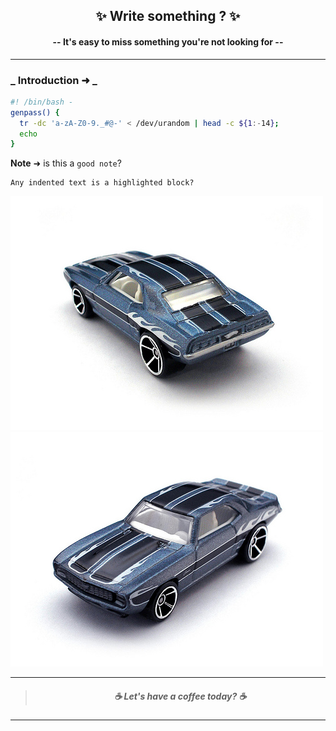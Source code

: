 <h2 align="center"> ✨ Write something ?  ✨ </h3>

<h4 align="center"> -- It's easy to miss something you're not looking for -- </h3>

<hr>

### _ Introduction ➜ _

```bash
#! /bin/bash -
genpass() {
  tr -dc 'a-zA-Z0-9._#@-' < /dev/urandom | head -c ${1:-14};
  echo
}
```

**Note** ➜  is this a `good note`?

    Any indented text is a highlighted block?
    
![car1](img/mini_blue_1.jpg)
![car2](img/mini_blue_2.jpg)

<hr>

> <h5 align="center">  ☕️ Let's have a coffee today?  ☕️ </h3>

----
